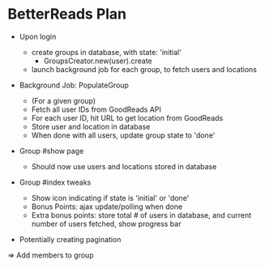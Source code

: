 # BetterReads Plan

- Upon login
	- create groups in database, with state: 'initial'
		- GroupsCreator.new(user).create
	- launch background job for each group, to fetch users and locations

- Background Job: PopulateGroup
	- (For a given group)
	- Fetch all user IDs from GoodReads API
	- For each user ID, hit URL to get location from GoodReads
	- Store user and location in database
	- When done with all users, update group state to 'done'

- Group #show page
	- Should now use users and locations stored in database

- Group #index tweaks
	- Show icon indicating if state is 'initial' or 'done'
	- Bonus Points: ajax update/polling when done
	- Extra bonus points: store total # of users in database, and current number of users fetched, show progress bar

- Potentially creating pagination

=> Add members to group